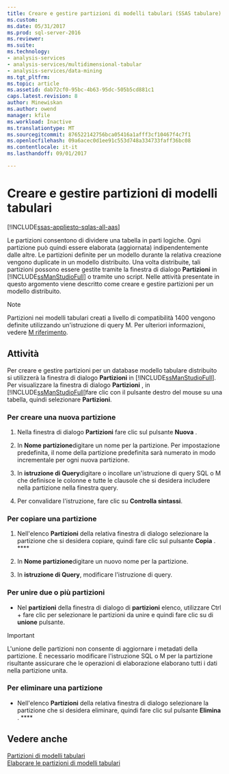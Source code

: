 ```yaml
---
title: Creare e gestire partizioni di modelli tabulari (SSAS tabulare) | Documenti Microsoft
ms.custom: 
ms.date: 05/31/2017
ms.prod: sql-server-2016
ms.reviewer: 
ms.suite: 
ms.technology:
- analysis-services
- analysis-services/multidimensional-tabular
- analysis-services/data-mining
ms.tgt_pltfrm: 
ms.topic: article
ms.assetid: dab72cf0-95bc-4b63-95dc-505b5cd881c1
caps.latest.revision: 8
author: Minewiskan
ms.author: owend
manager: kfile
ms.workload: Inactive
ms.translationtype: MT
ms.sourcegitcommit: 876522142756bca05416a1afff3cf10467f4c7f1
ms.openlocfilehash: 09a6acec0d1ee91c553d748a334733faff36bc08
ms.contentlocale: it-it
ms.lasthandoff: 09/01/2017

---
```

# <a name="create-and-manage-tabular-model-partitions"></a>Creare e gestire partizioni di modelli tabulari

[!INCLUDE[ssas-appliesto-sqlas-all-aas](../../includes/ssas-appliesto-sqlas-all-aas.md)]

  Le partizioni consentono di dividere una tabella in parti logiche. Ogni partizione può quindi essere elaborata (aggiornata) indipendentemente dalle altre. Le partizioni definite per un modello durante la relativa creazione vengono duplicate in un modello distribuito. Una volta distribuite, tali partizioni possono essere gestite tramite la finestra di dialogo **Partizioni** in [!INCLUDE[ssManStudioFull](../../includes/ssmanstudiofull-md.md)] o tramite uno script. Nelle attività presentate in questo argomento viene descritto come creare e gestire partizioni per un modello distribuito.  
  
  > [!NOTE]  
>  Partizioni nei modelli tabulari creati a livello di compatibilità 1400 vengono definite utilizzando un'istruzione di query M. Per ulteriori informazioni, vedere [M riferimento](https://msdn.microsoft.com/library/mt211003.aspx). 
>
  
## <a name="tasks"></a>Attività  
 Per creare e gestire partizioni per un database modello tabulare distribuito si utilizzerà la finestra di dialogo **Partizioni** in [!INCLUDE[ssManStudioFull](../../includes/ssmanstudiofull-md.md)]. Per visualizzare la finestra di dialogo **Partizioni** , in [!INCLUDE[ssManStudioFull](../../includes/ssmanstudiofull-md.md)]fare clic con il pulsante destro del mouse su una tabella, quindi selezionare **Partizioni**.  
  
###  <a name="bkmk_create_new"></a> Per creare una nuova partizione  
  
1.  Nella finestra di dialogo **Partizioni** fare clic sul pulsante **Nuova** .  
  
2.  In **Nome partizione**digitare un nome per la partizione. Per impostazione predefinita, il nome della partizione predefinita sarà numerato in modo incrementale per ogni nuova partizione.  
  
3.  In **istruzione di Query**digitare o incollare un'istruzione di query SQL o M che definisce le colonne e tutte le clausole che si desidera includere nella partizione nella finestra query.  
  
4.  Per convalidare l'istruzione, fare clic su **Controlla sintassi**.  
  
###  <a name="bkmk_copy"></a> Per copiare una partizione  
  
1.  Nell'elenco **Partizioni** della relativa finestra di dialogo selezionare la partizione che si desidera copiare, quindi fare clic sul pulsante **Copia** . ****  
  
2.  In **Nome partizione**digitare un nuovo nome per la partizione.  
  
3.  In **istruzione di Query**, modificare l'istruzione di query.  
  
###  <a name="bkmk_merge"></a> Per unire due o più partizioni  
  
-   Nel **partizioni** della finestra di dialogo di **partizioni** elenco, utilizzare Ctrl + fare clic per selezionare le partizioni da unire e quindi fare clic su di **unione** pulsante.  
  
> [!IMPORTANT]  
>  L'unione delle partizioni non consente di aggiornare i metadati della partizione. È necessario modificare l'istruzione SQL o M per la partizione risultante assicurare che le operazioni di elaborazione elaborano tutti i dati nella partizione unita.  
  
###  <a name="bkmk_delete"></a> Per eliminare una partizione  
  
-   Nell'elenco **Partizioni** della relativa finestra di dialogo selezionare la partizione che si desidera eliminare, quindi fare clic sul pulsante **Elimina** . ****  
  
## <a name="see-also"></a>Vedere anche  
 [Partizioni di modelli tabulari](../../analysis-services/tabular-models/tabular-model-partitions-ssas-tabular.md)   
 [Elaborare le partizioni di modelli tabulari](../../analysis-services/tabular-models/process-tabular-model-partitions-ssas-tabular.md)  
  
  

